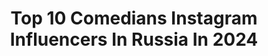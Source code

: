 ---
title: Top 10 Comedians Instagram Influencers In Russia In 2024
description: >-
  Find top comedians Instagram influencers in Russia in 2024. Most popular hashtags: #dance #model #trainhard.
platform: Instagram
hits: 8
text_top: See the top-rated Instagram influencers on inBeat.
text_bottom: Our search engine holds 8 Instagram influencers like this in Russia for you to pitch.
profiles:
  - username: "denis.koval_"
    fullname: >-
      🄳🄴🄽🄸🅂 🄺🄾🅅🄰🄻🄴🅅
    bio: >-
      📍Kiev, Ukraine 📎collaboration manager @smirnovaa.s 📌model, actor, comedian 🎥UNTM 2 #тмпу
    location: "Russia"
    followers: 28295
    engagement: 476
    commentsToLikes: 0.007855
    id: ck13ad50spss00i1921ci4vu6
    verified: false
    hashtags: ""
  - username: "shynghys"
    fullname: >-
      Шынгыс
    bio: >-
      
    location: "Russia"
    followers: 2944
    engagement: 1393
    commentsToLikes: 0.106333
    id: ck5hlh7dck7t70i110ol8ao7l
    verified: false
    hashtags: "#comedyclub, #labelcom, #standup, #adidas"
  - username: "officialbovi"
    fullname: >-
      Juice
    bio: >-
      President of the federal republic of Nigeria 🇳🇬 (online) Head of the fire 🔥 brigade
    location: "Russia"
    followers: 3989806
    engagement: 37
    commentsToLikes: 0.024888
    id: ck13454j1ur110i191poszozw
    verified: true
    hashtags: "#mvpthemovie, #kdlagos2021, #amvca9, #youtube"
  - username: "arianalolaeva"
    fullname: >-
      Ариана Лолаева
    bio: >-
      КомиКиса по всем вопросам писать директору Ганди @gandi_is_here
    location: "Russia"
    followers: 25955
    engagement: 1508
    commentsToLikes: 0.011832
    id: ck8sy8khdk3r80j782bh3m6it
    verified: false
    hashtags: "#22, #avonrussia"
  - username: "gurambablishvili"
    fullname: >-
      Gurami
    bio: >-
      Actor🎬🎥 По вопросам сотрудничества пишите sonibogach@mail.ru
    location: "Russia"
    followers: 25094
    engagement: 289
    commentsToLikes: 0.041646
    id: ck6togouhdzbt0j71fk0g6wxf
    verified: false
    hashtags: "#tiktok, #russia, #dance, #moscow"
  - username: "rachelquiner"
    fullname: >-
      Rachel Quiner
    bio: >-
      ABT JKO School Radio City Clara 4x Greatest Showman TDA Jr Best Dancer RU NYCDA Jr RU/Teen 2nd RU Radix Teen Top 10 Discount Dance Honeycut ⬇️
    location: "Russia"
    followers: 72030
    engagement: 502
    commentsToLikes: 0.010966
    id: ck13698nf5dii0i19m1llms9e
    verified: false
    hashtags: "#exploremore, #tdaorlando, #artist, #dancephotography"
  - username: "kalbaev_davron"
    fullname: >-
      Kudaibergenovich
    bio: >-
      Продюсер телепроекта «Komediant Shou”. Администратор и ведущий «Gradus Shou” Актёр, Фотомодель и организатор!
    location: "Russia"
    followers: 57295
    engagement: 364
    commentsToLikes: 0.091214
    id: ckf5l2lylo56s0j237azberhg
    verified: false
    hashtags: "#amirxonoff, #meningsevgim"
  - username: "instamusical.ru"
    fullname: >-
      🎼 Первый мюзикл в Instagram
    bio: >-
      💌 Мюзикл на сцене @priut_komedianta 🎬 Режиссер @frandetti 💃🏻 Актриса @dyakina.yuliya 🕺🏼 Актёр @ivanozhogin
    location: "Russia"
    followers: 4808
    engagement: 1592
    commentsToLikes: 0.095941
    id: ckapa36ycuj5z0i78iibv8kxs
    verified: false
    hashtags: ""
---